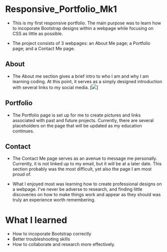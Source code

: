 # Responsive_Portfolio_Mk1

* This is my first responsive portfolio. The main purpose was to learn how to incoporate Bootstrap designs within a webpage while focusing on CSS as little as possible. 

* The project consists of 3 webpages: an About Me page; a Portfolio page; and a Contact Me page.

 ## About
* The About me section gives a brief intro to who I am and why I am learning coding. At this point, it serves as a simply designed introduction with several links to my social media.
[<img src="About Me.png">]
 
 ## Portfolio
* The Portfolio page is set up for me to create pictures and links associated with past and future projects. Currently, there are several placeholders on the page that will be updated as my education continues.

 ## Contact
* The Contact Me page serves as an avenue to message me personally. Currently, it is not linked up to my email, but it will be at a later date. This section probably was the most difficult, yet also the page I am most proud of. 

* What I enjoyed most was learning how to create professional designs on a webpage. I've never be adverse to research, and finding little discoveries on how to make things work and appear as they should was truly an experience worth remembering.

# What I learned
* How to incoporate Bootstrap correctly
* Better troubleshooting skills
* How to collaborate and research more effectively.